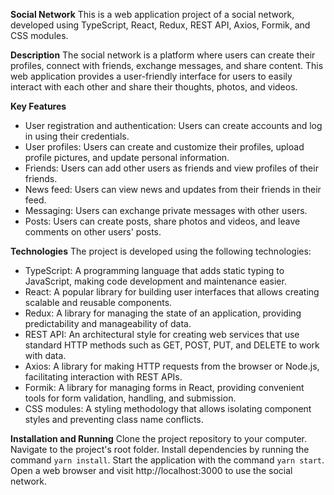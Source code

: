 **Social Network**
This is a web application project of a social network, developed using TypeScript, React, Redux, REST API, Axios, Formik, and CSS modules.


**Description**
The social network is a platform where users can create their profiles, connect with friends, exchange messages, and share content. This web application provides a user-friendly interface for users to easily interact with each other and share their thoughts, photos, and videos.


**Key Features**
* User registration and authentication: Users can create accounts and log in using their credentials.
* User profiles: Users can create and customize their profiles, upload profile pictures, and update personal information.
* Friends: Users can add other users as friends and view profiles of their friends.
* News feed: Users can view news and updates from their friends in their feed.
* Messaging: Users can exchange private messages with other users.
* Posts: Users can create posts, share photos and videos, and leave comments on other users' posts.


**Technologies**
The project is developed using the following technologies:
* TypeScript: A programming language that adds static typing to JavaScript, making code development and maintenance easier.
* React: A popular library for building user interfaces that allows creating scalable and reusable components.
* Redux: A library for managing the state of an application, providing predictability and manageability of data.
* REST API: An architectural style for creating web services that use standard HTTP methods such as GET, POST, PUT, and DELETE to work with data.
* Axios: A library for making HTTP requests from the browser or Node.js, facilitating interaction with REST APIs.
* Formik: A library for managing forms in React, providing convenient tools for form validation, handling, and submission.
* CSS modules: A styling methodology that allows isolating component styles and preventing class name conflicts.


**Installation and Running**
Clone the project repository to your computer.
Navigate to the project's root folder.
Install dependencies by running the command `yarn install`.
Start the application with the command `yarn start`.
Open a web browser and visit http://localhost:3000 to use the social network.